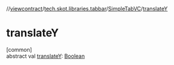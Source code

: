//[viewcontract](../../../index.md)/[tech.skot.libraries.tabbar](../index.md)/[SimpleTabVC](index.md)/[translateY](translate-y.md)

# translateY

[common]\
abstract val [translateY](translate-y.md): [Boolean](https://kotlinlang.org/api/latest/jvm/stdlib/kotlin/-boolean/index.html)
